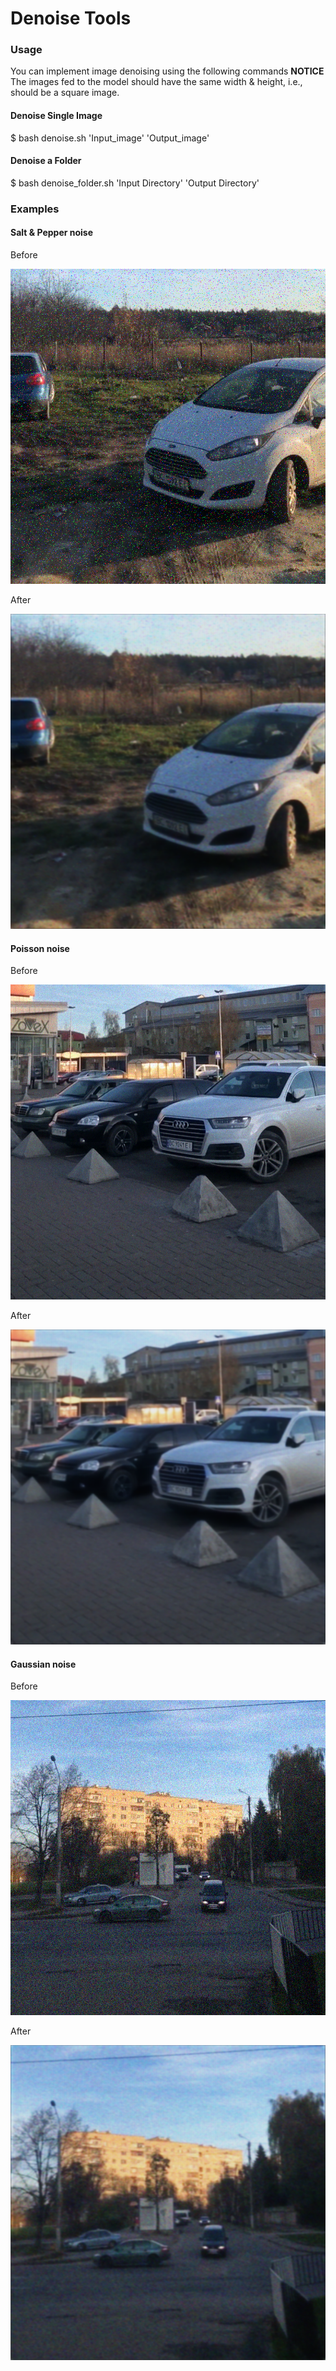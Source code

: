 # Denoise Tools

### Usage

You can implement image denoising using the following commands
**NOTICE** The images fed to the model should have the same width & height, i.e., should be a square image.

#### Denoise Single Image

$ bash denoise.sh 'Input_image' 'Output_image'

#### Denoise a Folder

$ bash denoise_folder.sh 'Input Directory' 'Output Directory'

### Examples

#### Salt & Pepper noise

Before

<img src="/example/78_sp.png" alt="78_sp" style="zoom:100%;" />

After

<img src="/example/78_sp_denoise.png" alt="78_sp" style="zoom:100%;" />

#### Poisson noise

Before

<img src="/example/99_poisson.png" alt="99_poisson" style="zoom:100%;" />

After

<img src="/example/99_poisson_denoise.png" alt="99_poisson" style="zoom:100%;" />

#### Gaussian noise

Before

<img src="/example/519_gaussian.png" alt="519_gaussian" style="zoom:100%;" />

After

<img src="/example/519_gaussian_denoise.png" alt="519_gaussian" style="zoom:100%;" />



